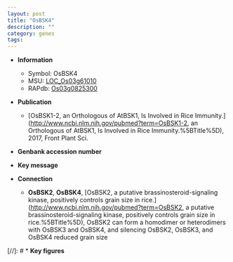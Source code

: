 ```yaml
---
layout: post
title: "OsBSK4"
description: ""
category: genes
tags: 
---
```


* **Information**  
    + Symbol: OsBSK4  
    + MSU: [LOC_Os03g61010](http://rice.uga.edu/cgi-bin/ORF_infopage.cgi?orf=LOC_Os03g61010)  
    + RAPdb: [Os03g0825300](https://rapdb.dna.affrc.go.jp/locus/?name=Os03g0825300)  

* **Publication**  
    + [OsBSK1-2, an Orthologous of AtBSK1, Is Involved in Rice Immunity.](http://www.ncbi.nlm.nih.gov/pubmed?term=OsBSK1-2, an Orthologous of AtBSK1, Is Involved in Rice Immunity.%5BTitle%5D), 2017, Front Plant Sci.

* **Genbank accession number**  

* **Key message**  

* **Connection**  
    + __OsBSK2__, __OsBSK4__, [OsBSK2, a putative brassinosteroid-signaling kinase, positively controls grain size in rice.](http://www.ncbi.nlm.nih.gov/pubmed?term=OsBSK2, a putative brassinosteroid-signaling kinase, positively controls grain size in rice.%5BTitle%5D),  OsBSK2 can form a homodimer or heterodimers with OsBSK3 and OsBSK4, and silencing OsBSK2, OsBSK3, and OsBSK4 reduced grain size

[//]: # * **Key figures**  


